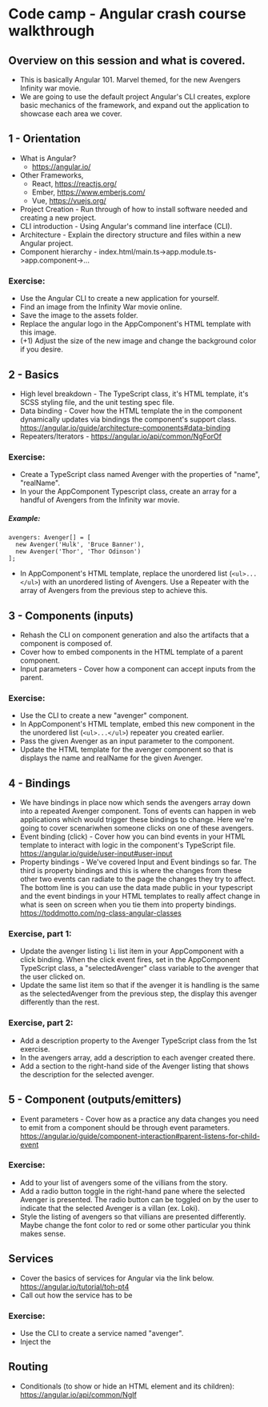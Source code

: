 # Code camp - Angular crash course walkthrough

## Overview on this session and what is covered.
- This is basically Angular 101.  Marvel themed, for the new Avengers Infinity war movie.
- We are going to use the default project Angular's CLI creates, explore basic mechanics of the framework, and expand out the application to showcase each area we cover.

## 1 - Orientation
- What is Angular?
  - https://angular.io/
- Other Frameworks,
  - React, https://reactjs.org/
  - Ember, https://www.emberjs.com/  
  - Vue, https://vuejs.org/
- Project Creation - Run through of how to install software needed and creating a new project.
- CLI introduction - Using Angular's command line interface (CLI).
- Architecture - Explain the directory structure and files within a new Angular project.
- Component hierarchy - index.html/main.ts->app.module.ts->app.component->...
### Exercise:
- Use the Angular CLI to create a new application for yourself.
- Find an image from the Infinity War movie online.
- Save the image to the assets folder.
- Replace the angular logo in the AppComponent's HTML template with this image.
- (+1) Adjust the size of the new image and change the background color if you desire.

## 2 - Basics
- High level breakdown - The TypeScript class, it's HTML template, it's SCSS styling file, and the unit testing spec file.
- Data binding - Cover how the HTML template the in the component dynamically updates via bindings the component's support class.
https://angular.io/guide/architecture-components#data-binding
- Repeaters/Iterators - https://angular.io/api/common/NgForOf 
### Exercise:
- Create a TypeScript class named Avenger with the properties of "name", "realName".
- In your the AppComponent Typescript class, create an array for a handful of Avengers from the Infinity war movie.
##### Example:
```
avengers: Avenger[] = [
  new Avenger('Hulk', 'Bruce Banner'),
  new Avenger('Thor', 'Thor Odinson')
];
```
- In AppComponent's HTML template, replace the unordered list (`<ul>...</ul>`) with an unordered listing of Avengers.  Use a Repeater with the array of Avengers from the previous step to achieve this.

## 3 - Components (inputs)
- Rehash the CLI on component generation and also the artifacts that a component is composed of.
- Cover how to embed components in the HTML template of a parent component.
- Input parameters - Cover how a component can accept inputs from the parent.
### Exercise:
- Use the CLI to create a new "avenger" component.
- In AppComponent's HTML template, embed this new component in the the unordered list (`<ul>...</ul>`) repeater you created earlier.
- Pass the given Avenger as an input parameter to the component.
- Update the HTML template for the avenger component so that is displays the name and realName for the given Avenger.

## 4 - Bindings
- We have bindings in place now which sends the avengers array down into a repeated Avenger component.  Tons of events can happen in web applications which would trigger these bindings to change.  Here we're going to cover scenariwhen someone clicks on one of these avengers.
- Event binding (click) - Cover how you can bind events in your HTML template to interact with logic in the component's TypeScript file.
https://angular.io/guide/user-input#user-input
- Property bindings - We've covered Input and Event bindings so far.  The third is property bindings and this is where the changes from these other two events can radiate to the page the changes they try to affect.  The bottom line is you can use the data made public in your typescript and the event bindings in your HTML templates to really affect change in what is seen on screen when you tie them into property bindings.
https://toddmotto.com/ng-class-angular-classes
### Exercise, part 1:
- Update the avenger listing `li` list item in your AppComponent with a click binding.  When the click event fires, set in the AppComponent TypeScript class, a "selectedAvenger" class variable to the avenger that the user clicked on.
- Update the same list item so that if the avenger it is handling is the same as the selectedAvenger from the previous step, the display this avenger differently than the rest.
### Exercise, part 2:
- Add a description property to the Avenger TypeScript class from the 1st exercise.
- In the avengers array, add a description to each avenger created there.
- Add a section to the right-hand side of the Avenger listing that shows the description for the selected avenger.

## 5 - Component (outputs/emitters)
- Event parameters - Cover how as a practice any data changes you need to emit from a component should be through event parameters.
https://angular.io/guide/component-interaction#parent-listens-for-child-event
### Exercise:
- Add to your list of avengers some of the villians from the story.
- Add a radio button toggle in the right-hand pane where the selected Avenger is presented.  The radio button can be toggled on by the user to indicate that the selected Avenger is a villan (ex. Loki).
- Style the listing of avengers so that villians are presented differently.  Maybe change the font color to red or some other particular you think makes sense.

## Services
- Cover the basics of services for Angular via the link below.
https://angular.io/tutorial/toh-pt4
- Call out how the service has to be 

### Exercise:
- Use the CLI to create a service named "avenger".
- Inject the


## Routing





- Conditionals (to show or hide an HTML element and its children): https://angular.io/api/common/NgIf